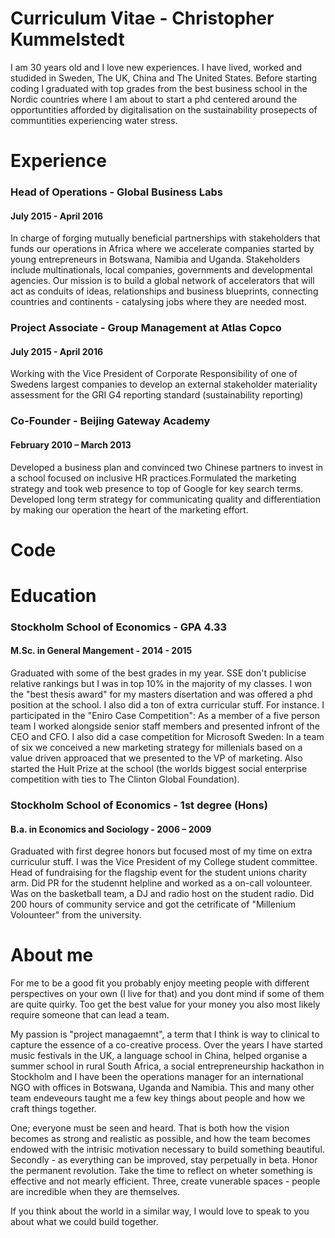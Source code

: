 <h1>Curriculum Vitae - Christopher Kummelstedt</h1>

<P>I am 30 years old and I love new experiences. I have lived, worked and studided in Sweden, The UK, China and The United States. Before starting coding I graduated with top grades from the best business school in the Nordic countries where I am about to start a phd centered around the opportuntities afforded by digitalisation on the sustainability prosepects of communtities experiencing water stress.</P>

<h1>Experience</h1>
<h3>Head of Operations - Global Business Labs</h3>
<h4>July 2015 - April 2016</h4>
<p>In charge of forging mutually beneficial partnerships with stakeholders that funds our operations in Africa where we accelerate companies started by young entrepreneurs in Botswana, Namibia and Uganda. Stakeholders include multinationals, local companies, governments and developmental agencies. Our mission is to build a global network of accelerators that will act as conduits of ideas, relationships and business blueprints, connecting countries and continents - catalysing jobs where they are needed most.</p>

<h3>Project Associate - Group Management at Atlas Copco</h3>
<h4>July 2015 - April 2016</h4>
<p>Working with the Vice President of Corporate Responsibility of one of Swedens largest companies to develop an external stakeholder materiality assessment for the GRI G4 reporting standard (sustainability reporting)</p>

<h3>Co-Founder - Beijing Gateway Academy</h3>
<h4>February 2010 – March 2013</h4>
<p>Developed a business plan and convinced two Chinese partners to invest in a school focused on inclusive HR practices.Formulated the marketing strategy and took web presence to top of Google for key search terms. Developed long term strategy for communicating quality and differentiation by making our operation the heart of the marketing effort.</p>

<h1>Code</h1>

<h1>Education</h1>

<h3>Stockholm School of Economics - GPA 4.33</h3>
<h4>M.Sc. in General Mangement - 2014 - 2015</h4>
<p>Graduated with some of the best grades in my year. SSE don't publicise relative rankings but I was in top 10% in the majority of my classes. I won the "best thesis award" for my masters disertation and was offered a phd position at the school. I also did a ton of extra curricular stuff. For instance. I participated in the "Eniro Case Competition": As a member of a five person team I worked alongside senior staff members and presented infront of the CEO and CFO. I also did a case competition for Microsoft Sweden: In a team of six we conceived a new marketing strategy for millenials based on a value driven approaced that we presented to the VP of marketing. Also started the Hult Prize at the school (the worlds biggest social enterprise competition with ties to The Clinton Global Foundation).</p>

<h3>Stockholm School of Economics - 1st degree (Hons)</h3>
<h4>B.a. in Economics and Sociology - 2006 – 2009</h4>
<p>Graduated with first degree honors but focused most of my time on extra curriculur stuff. I was the Vice President of my College student committee. Head of fundraising for the flagship event for the student unions charity arm. Did PR for the studennt helpline and worked as a on-call volounteer. Was on the basketball team, a DJ and radio host on the student radio. Did 200 hours of community service and got the cetrificate of "Millenium Volounteer" from the university.</p>

<h1>About me</h1>

<P>For me to be a good fit you probably enjoy meeting people with different perspectives on your own (I live for that) and you dont mind if some of them are quite quirky. Too get the best value for your money you also most likely require someone that can lead a team.</P>

<P>My passion is "project managaemnt", a term that I think is way to clinical to capture the essence of a co-creative process. Over the years I have started music festivals in the UK, a language school in China, helped organise a summer school in rural South Africa, a social entrepreneurship hackathon in Stockholm and I have been the operations manager for an international NGO with offices in Botswana, Uganda and Namibia. This and many other team endeveours taught me a few key things about people and how we craft things together. </P>

<P>One; everyone must be seen and heard. That is both how the vision becomes as strong and realistic as possible, and how the team becomes endowed with the intrisic motivation necessary to build something beautiful. Secondly - as everything can be improved, stay perpetually in beta. Honor the permanent revolution. Take the time to reflect on wheter something is effective and not mearly efficient. Three, create vunerable spaces - people are incredible when they are themselves.</P>

<P>If you think about the world in a similar way, I would love to speak to you about what we could build together.</P>



